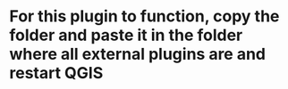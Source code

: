 # For this plugin to function, copy the folder and paste it in the folder where all external plugins are and restart QGIS 
